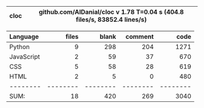 cloc|github.com/AlDanial/cloc v 1.78  T=0.04 s (404.8 files/s, 83852.4 lines/s)
--- | ---

Language|files|blank|comment|code
:-------|-------:|-------:|-------:|-------:
Python|9|298|204|1271
JavaScript|2|59|37|670
CSS|5|58|28|619
HTML|2|5|0|480
--------|--------|--------|--------|--------
SUM:|18|420|269|3040
